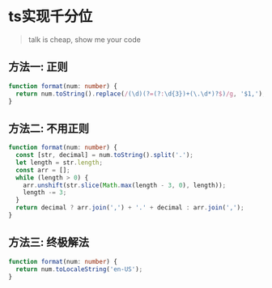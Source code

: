 # ts实现千分位

> talk is cheap, show me your code

## 方法一: 正则

```typescript
function format(num: number) {
  return num.toString().replace(/(\d)(?=(?:\d{3})+(\.\d*)?$)/g, '$1,');
}
```

## 方法二: 不用正则

```typescript
function format(num: number) {
  const [str, decimal] = num.toString().split('.');
  let length = str.length;
  const arr = [];
  while (length > 0) {
    arr.unshift(str.slice(Math.max(length - 3, 0), length));
    length -= 3;
  }
  return decimal ? arr.join(',') + '.' + decimal : arr.join(',');
}
```

## 方法三: 终极解法

```typescript
function format(num: number) {
  return num.toLocaleString('en-US');
}
```